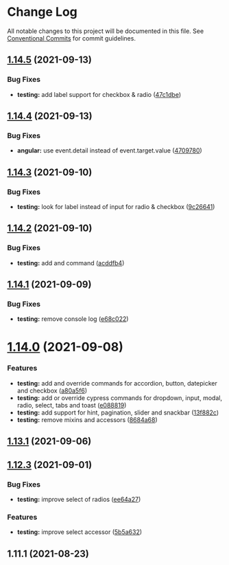 # Change Log

All notable changes to this project will be documented in this file.
See [Conventional Commits](https://conventionalcommits.org) for commit guidelines.

## [1.14.5](https://github.com/baloise/design-system/compare/v1.14.4...v1.14.5) (2021-09-13)


### Bug Fixes

* **testing:** add label support for checkbox & radio ([47c1dbe](https://github.com/baloise/design-system/commit/47c1dbee1359ec3ee59e60cd85489a2ca9bcaab6))





## [1.14.4](https://github.com/baloise/design-system/compare/v1.14.3...v1.14.4) (2021-09-13)


### Bug Fixes

* **angular:** use event.detail instead of event.target.value ([4709780](https://github.com/baloise/design-system/commit/47097800fc799de3d0c30a43e1a731836d9ed046))





## [1.14.3](https://github.com/baloise/design-system/compare/v1.14.2...v1.14.3) (2021-09-10)


### Bug Fixes

* **testing:** look for label instead of input for radio & checkbox ([9c26641](https://github.com/baloise/design-system/commit/9c2664126e1a2e0e0f159755bb1d95d0ac1dfdb3))





## [1.14.2](https://github.com/baloise/design-system/compare/v1.14.1...v1.14.2) (2021-09-10)


### Bug Fixes

* **testing:** add and command ([acddfb4](https://github.com/baloise/design-system/commit/acddfb4e83b4c180aca08cb848e21528ea6d644a))





## [1.14.1](https://github.com/baloise/design-system/compare/v1.14.0...v1.14.1) (2021-09-09)


### Bug Fixes

* **testing:** remove console log ([e68c022](https://github.com/baloise/design-system/commit/e68c0224605d95eca2871441b45ba0840217da24))





# [1.14.0](https://github.com/baloise/design-system/compare/v1.13.3...v1.14.0) (2021-09-08)


### Features

* **testing:** add and override commands for accordion, button, datepicker and checkbox ([a80a5f6](https://github.com/baloise/design-system/commit/a80a5f603e7083500bc6a9d3aaf47d3fc3207deb))
* **testing:** add or override cypress commands for dropdown, input, modal, radio, select, tabs and toast ([e088819](https://github.com/baloise/design-system/commit/e088819b946bd5147825a6907bc64861becb2f9c))
* **testing:** add support for hint, pagination, slider and snackbar ([13f882c](https://github.com/baloise/design-system/commit/13f882c609abc108f014d1cefaa2befe95147022))
* **testing:** remove mixins and accessors ([8684a68](https://github.com/baloise/design-system/commit/8684a68c6bec275c07b2f810ad93c364bde7df97))



## [1.13.1](https://github.com/baloise/design-system/compare/v1.12.3...v1.13.1) (2021-09-06)



## [1.12.3](https://github.com/baloise/design-system/compare/v1.11.1...v1.12.3) (2021-09-01)


### Bug Fixes

* **testing:** improve select of radios ([ee64a27](https://github.com/baloise/design-system/commit/ee64a2756a1c513be38eaf81fc25312fadfa046e))


### Features

* **testing:** improve select accessor ([5b5a632](https://github.com/baloise/design-system/commit/5b5a6325c2e69b94c0740255073602848897d6e4))



## 1.11.1 (2021-08-23)
